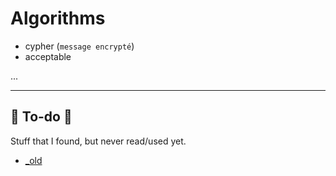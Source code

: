 # Algorithms

<div class="row row-cols-md-2"><div>

* cypher (`message encrypté`)
* acceptable
</div><div>

...
</div></div>

<hr class="sep-both">

## 👻 To-do 👻

Stuff that I found, but never read/used yet.

<div class="row row-cols-md-2"><div>

* [_old](_old.md)
</div><div>

</div></div>